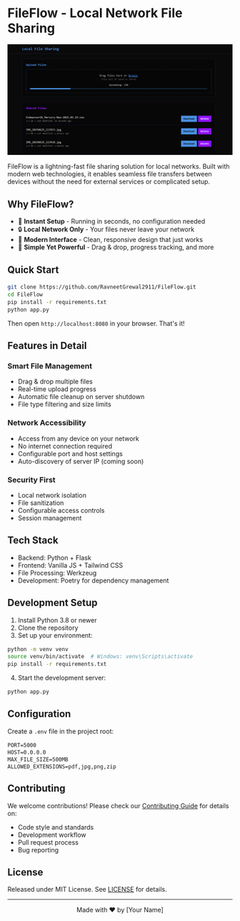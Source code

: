 # FileFlow - Local Network File Sharing

![FileFlow Banner](resources/image.png)

FileFlow is a lightning-fast file sharing solution for local networks. Built with modern web technologies, it enables seamless file transfers between devices without the need for external services or complicated setup.

## Why FileFlow?

- 🚀 **Instant Setup** - Running in seconds, no configuration needed
- 🔒 **Local Network Only** - Your files never leave your network
- 💫 **Modern Interface** - Clean, responsive design that just works
- 🎯 **Simple Yet Powerful** - Drag & drop, progress tracking, and more

## Quick Start

```bash
git clone https://github.com/RavneetGrewal2911/FileFlow.git
cd FileFlow
pip install -r requirements.txt
python app.py
```

Then open `http://localhost:8080` in your browser. That's it!

## Features in Detail

### Smart File Management
- Drag & drop multiple files
- Real-time upload progress
- Automatic file cleanup on server shutdown
- File type filtering and size limits

### Network Accessibility
- Access from any device on your network
- No internet connection required
- Configurable port and host settings
- Auto-discovery of server IP (coming soon)

### Security First
- Local network isolation
- File sanitization
- Configurable access controls
- Session management

## Tech Stack

- Backend: Python + Flask
- Frontend: Vanilla JS + Tailwind CSS
- File Processing: Werkzeug
- Development: Poetry for dependency management

## Development Setup

1. Install Python 3.8 or newer
2. Clone the repository
3. Set up your environment:

```bash
python -m venv venv
source venv/bin/activate  # Windows: venv\Scripts\activate
pip install -r requirements.txt
```

4. Start the development server:

```bash
python app.py
```

## Configuration

Create a `.env` file in the project root:

```env
PORT=5000
HOST=0.0.0.0
MAX_FILE_SIZE=500MB
ALLOWED_EXTENSIONS=pdf,jpg,png,zip
```

## Contributing

We welcome contributions! Please check our [Contributing Guide](CONTRIBUTING.md) for details on:

- Code style and standards
- Development workflow
- Pull request process
- Bug reporting

## License

Released under MIT License. See [LICENSE](LICENSE) for details.

---

<div align="center">
Made with ❤️ by [Your Name]
</div>
